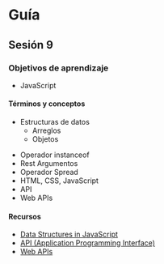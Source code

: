 # Guía
## Sesión 9
### Objetivos de aprendizaje
- JavaScript
#### Términos y conceptos
* Estructuras de datos
  - Arreglos
  - Objetos
- Operador instanceof
- Rest Argumentos
- Operador Spread
- HTML, CSS, JavaScript
- API
- Web APIs
#### Recursos
- [Data Structures in JavaScript](https://javascript.plainenglish.io/data-structures-in-javascript-28ce180b7673)
- [API (Application Programming Interface)](https://www.ibm.com/cloud/learn/api)
- [Web APIs](https://developer.mozilla.org/en-US/docs/Web/API)
